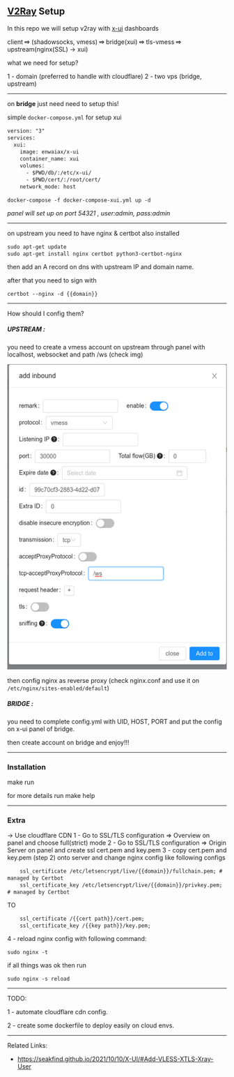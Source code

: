 ## [V2Ray](https://www.v2ray.com/) Setup


In this repo we will setup v2ray with [x-ui](https://github.com/vaxilu/x-ui) dashboards


client  **⇨**  (shadowsocks, vmess) **⇨** bridge(xui) **⇨** tls-vmess **⇨** upstream(nginx(SSL) -> xui)

what we need for setup?

1 - domain (preferred to handle with cloudflare)
2 - two vps (bridge, upstream)

------------------------------------------------

on **bridge** just need need to setup this!

simple `docker-compose.yml` for setup xui 
```
version: "3"
services:
  xui:
    image: enwaiax/x-ui
    container_name: xui
    volumes:
      - $PWD/db/:/etc/x-ui/
      - $PWD/cert/:/root/cert/
    network_mode: host
```

`docker-compose -f docker-compose-xui.yml up -d`

_panel will set up on port 54321 , user:admin, pass:admin_

----------------------------------------------------

on upstream you need to have nginx & certbot also installed

```
sudo apt-get update
sudo apt-get install nginx certbot python3-certbot-nginx
```

then add an A record on dns with upstream IP and domain name.

after that you need to sign with 
```
certbot --nginx -d {{domain}}
```
----------------------------------------------------

How should I config them?

##### UPSTREAM :
you need to create a vmess account on upstream through panel with localhost, websocket and path /ws (check img)

<div align="center">
<img src="./upstream-ws-vmess.png">
</div>

then config nginx as reverse proxy (check nginx.conf and use it on `/etc/nginx/sites-enabled/default`)

##### BRIDGE :
you need to complete config.yml with UID, HOST, PORT and put the config on x-ui panel of bridge.

then create account on bridge and enjoy!!!

----------------------------------------------------
### Installation

make run

for more details run make help

----------------------------------------------------
### Extra
-> Use cloudflare CDN
1 - Go to SSL/TLS configuration => Overview on panel and choose full(strict) mode
2 - Go to SSL/TLS configuration => Origin Server on panel and create ssl cert.pem and key.pem
3 - copy cert.pem and key.pem (step 2) onto server and change nginx config like following configs
```
    ssl_certificate /etc/letsencrypt/live/{{domain}}/fullchain.pem; # managed by Certbot
    ssl_certificate_key /etc/letsencrypt/live/{{domain}}/privkey.pem; # managed by Certbot
``` 
TO
```
    ssl_certificate /{{cert path}}/cert.pem; 
    ssl_certificate_key /{{key path}}/key.pem;
```
4 - reload nginx config with following command:
```
sudo nginx -t
```
if all things was ok then run
```
sudo nginx -s reload
```

----------------------------------------------------
TODO:

1 - automate cloudflare cdn config.

2 - create some dockerfile to deploy easily on cloud envs.

-----------------------------------------------------
Related Links:
 - https://seakfind.github.io/2021/10/10/X-UI/#Add-VLESS-XTLS-Xray-User